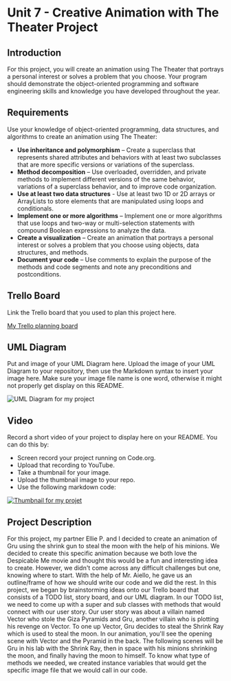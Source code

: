 # Unit 7 - Creative Animation with The Theater Project

## Introduction

For this project, you will create an animation using The Theater that portrays a personal interest or solves a problem that you choose. Your program should demonstrate the object-oriented programming and software engineering skills and knowledge you have developed throughout the year.

## Requirements

Use your knowledge of object-oriented programming, data structures, and algorithms to create an animation using The Theater:

- **Use inheritance and polymorphism** – Create a superclass that represents shared attributes and behaviors with at least two subclasses that are more specific versions or variations of the superclass.
- **Method decomposition** – Use overloaded, overridden, and private methods to implement different versions of the same behavior, variations of a superclass behavior, and to improve code organization.
- **Use at least two data structures** - Use at least two 1D or 2D arrays or ArrayLists to store elements that are manipulated using loops and conditionals.
- **Implement one or more algorithms** – Implement one or more algorithms that use loops and two-way or multi-selection statements with compound Boolean expressions to analyze the data.
- **Create a visualization** – Create an animation that portrays a personal interest or solves a problem that you choose using objects, data structures, and methods.
- **Document your code** – Use comments to explain the purpose of the methods and code segments and note any preconditions and postconditions.

## Trello Board

Link the Trello board that you used to plan this project here. 

[My Trello planning board](https://trello.com/b/sK1oX2dy/unit-7-project-planning)

## UML Diagram

Put and image of your UML Diagram here. Upload the image of your UML Diagram to your repository, then use the Markdown syntax to insert your image here. Make sure your image file name is one word, otherwise it might not properly get display on this README.

![UML Diagram for my project](https://github.com/user-attachments/assets/21561e69-969e-4451-ae50-d72e0375b785)


## Video

Record a short video of your project to display here on your README. You can do this by:

- Screen record your project running on Code.org.
- Upload that recording to YouTube.
- Take a thumbnail for your image.
- Upload the thumbnail image to your repo.
- Use the following markdown code:

[![Thumbnail for my projet](https://github.com/user-attachments/assets/84bd2786-9ba0-4391-a61d-7a09c4893dfb)](https://youtu.be/iBn25dwEFNk)

## Project Description

For this project, my partner Ellie P. and I decided to create an animation of Gru using the shrink gun to steal the moon with the help of his minions. We decided to create this specific animation because we both love the Despicable Me movie and thought this would be a fun and interesting idea to create. However, we didn't come across any difficult challenges but one, knowing where to start. With the help of Mr. Aiello, he gave us an outline/frame of how we should write our code and we did the rest. In this project, we began by brainstorming ideas onto our Trello board that consists of a TODO list, story board, and our UML diagram. In our TODO list, we need to come up with a super and sub classes with methods that would connect with our user story. Our user story was about a villain named Vector who stole the Giza Pyramids and Gru, another villain who is plotting his revenge on Vector. To one up Vector, Gru decides to steal the Shrink Ray which is used to steal the moon. In our animation, you'll see the opening scene with Vector and the Pyramid in the back. The following scenes will be Gru in his lab with the Shrink Ray, then in space with his minions shrinking the moon, and finally having the moon to himself. To know what type of methods we needed, we created instance variables that would get the specific image file that we would call in our code. 

